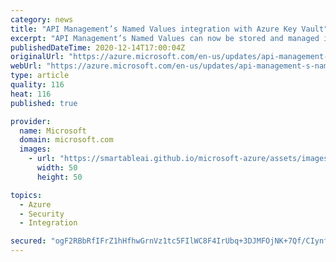 ```yaml
---
category: news
title: "API Management’s Named Values integration with Azure Key Vault"
excerpt: "API Management’s Named Values can now be stored and managed in Azure Key Vault."
publishedDateTime: 2020-12-14T17:00:04Z
originalUrl: "https://azure.microsoft.com/en-us/updates/api-management-s-named-values-integration-with-azure-key-vault/"
webUrl: "https://azure.microsoft.com/en-us/updates/api-management-s-named-values-integration-with-azure-key-vault/"
type: article
quality: 116
heat: 116
published: true

provider:
  name: Microsoft
  domain: microsoft.com
  images:
    - url: "https://smartableai.github.io/microsoft-azure/assets/images/organizations/microsoft.com-50x50.jpg"
      width: 50
      height: 50

topics:
  - Azure
  - Security
  - Integration

secured: "ogF2RBbRfIFrZ1hHfhwGrnVz1tc5FIlWC8F4IrUbq+3DJMFOjNK+7Qf/CIynfwU7S8kbsclaLCyTh8eGGYsKSjobEMy09N51MJA5sNv9x6j23Nihh/Z2iVPR6dsOEZJmhlSfU3tuyYO25PgTnFU8YpoK+wwAN0D/PDfTmY/kg1O0aTJAZjb7xTpS1QLZ8ZpXuJD5/Hd11ep94meUAR9GAgrP4ZZ7vYD+baxdOZ4IpGNuKovfE5iiNa+nE+2i2xk4hDlKicM8Q2Vky8OZfBXixggA2jXDldEAEF9ajL7Mizja2u6qVx+jGSaj4QyeRL3oUlv/V6HIxwr0RmPztDMAXfRqHqME8fhPYA9iRFBkt5M=;gCGRvugHQm8XBZMbVnCq2Q=="
---
```


